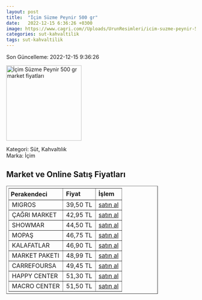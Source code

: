 ```yaml
---
layout: post
title:  "İçim Süzme Peynir 500 gr"
date:   2022-12-15 6:36:26 +0300
image: https://www.cagri.com//Uploads/UrunResimleri/icim-suzme-peynir-500-gr-bc-473.jpg
categories: sut-kahvaltilik
tags: sut-kahvaltilik
---
```


Son Güncelleme: 2022-12-15 9:36:26

<img src="https://www.cagri.com//Uploads/UrunResimleri/icim-suzme-peynir-500-gr-bc-473.jpg" width="200" alt="İçim Süzme Peynir 500 gr market fiyatları" />

Kategori: Süt, Kahvaltılık
<br />
Marka: İçim

<h2>Market ve Online Satış Fiyatları</h2>

<table border="1" style="padding: 5px;width:80%;">
  <tr>
    <td style="padding: 5px;"><strong>Perakendeci</strong></td>
    <td><strong>Fiyat</strong></td>
    <td><strong>İşlem</strong></td>
  </tr>
  <tr>
              <td title="Migros">MIGROS</td>
              <td>39,50 TL</td>
              <td><a title="Migros" target="_blank" href="https://www.migros.com.tr/icim-suzme-peynir-500-g-p-98da05">satın al</a></td>
            </tr><tr>
              <td title="Çağrı Market">ÇAĞRI MARKET</td>
              <td>42,95 TL</td>
              <td><a title="Çağrı Market" target="_blank" href="https://www.cagri.com/icim-suzme-peynir-500-gr">satın al</a></td>
            </tr><tr>
              <td title="Showmar">SHOWMAR</td>
              <td>44,50 TL</td>
              <td><a title="Showmar" target="_blank" href="https://www.showmar.com.tr/urun/icim-suzme-b-peynir-500gr">satın al</a></td>
            </tr><tr>
              <td title="Mopaş">MOPAŞ</td>
              <td>46,75 TL</td>
              <td><a title="Mopaş" target="_blank" href="https://www.mopas.com.tr/icim-suzme-peynir-500-gr/p/494664">satın al</a></td>
            </tr><tr>
              <td title="Kalafatlar">KALAFATLAR</td>
              <td>46,90 TL</td>
              <td><a title="Kalafatlar" target="_blank" href="https://www.kalafatlar.com/urun/icim-suzme-peynir-500-gr">satın al</a></td>
            </tr><tr>
              <td title="Market Paketi">MARKET PAKETI</td>
              <td>48,99 TL</td>
              <td><a title="Market Paketi" target="_blank" href="https://www.marketpaketi.com.tr/icim-suzme-beyaz-peynir-500-gr-p-543417">satın al</a></td>
            </tr><tr>
              <td title="CarrefourSA">CARREFOURSA</td>
              <td>49,45 TL</td>
              <td><a title="CarrefourSA" target="_blank" href="https://www.carrefoursa.com/icim-suzme-beyaz-peynir-500-g-p-30053405">satın al</a></td>
            </tr><tr>
              <td title="Happy Center">HAPPY CENTER</td>
              <td>51,30 TL</td>
              <td><a title="Happy Center" target="_blank" href="https://www.happycenter.com.tr/icim-peynir-yarim-yagli-suzme-500-gr">satın al</a></td>
            </tr><tr>
              <td title="Macro Center">MACRO CENTER</td>
              <td>51,50 TL</td>
              <td><a title="Macro Center" target="_blank" href="https://www.macrocenter.com.tr/icim-suzme-peynir-500-g-p-98da05">satın al</a></td>
            </tr>
</table>
